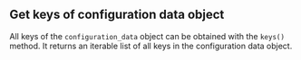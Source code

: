 ## Get keys of configuration data object

All keys of the `configuration_data` object can be obtained with the `keys()`
method. It returns an iterable list of all keys in the configuration data
object.
